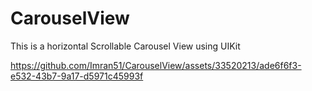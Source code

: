 # CarouselView
This is a horizontal Scrollable Carousel View using UIKit

https://github.com/Imran51/CarouselView/assets/33520213/ade6f6f3-e532-43b7-9a17-d5971c45993f

